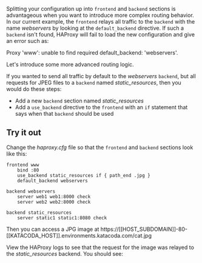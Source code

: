 Splitting your configuration up into `frontend` and `backend` sections is advantageous when you want to introduce more complex routing behavior. In our current example, the `frontend` relays all traffic to the `backend` with the name *webservers* by looking at the `default_backend` directive. If such a `backend` isn't found, HAProxy will fail to load the new configuration and give an error such as:

Proxy 'www': unable to find required default_backend: 'webservers'.

Let's introduce some more advanced routing logic.

If you wanted to send all traffic by default to the *webservers* `backend`, but all requests for JPEG files to a `backend` named *static_resources*, then you would do these steps:

* Add a new `backend` section named *static_resources*
* Add a `use_backend` directive to the `frontend` with an `if` statement that says when that `backend` should be used

## Try it out

Change the *haproxy.cfg* file so that the `frontend` and `backend` sections look like this:

```
frontend www 
    bind :80
    use_backend static_resources if { path_end .jpg }
    default_backend webservers

backend webservers
    server web1 web1:8000 check
    server web2 web2:8000 check

backend static_resources
    server static1 static1:8080 check
```

Then you can access a JPG image at https://[[HOST_SUBDOMAIN]]-80-[[KATACODA_HOST]].environments.katacoda.com/cat.jpg

View the HAProxy logs to see that the request for the image was relayed to the *static_resources* backend. You should see: